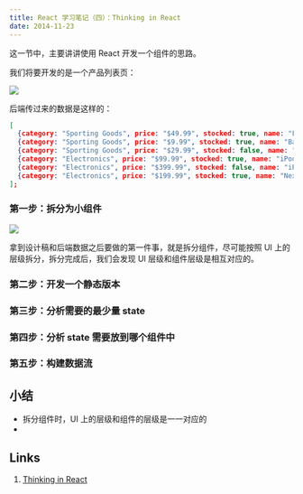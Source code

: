 ```yaml
---
title: React 学习笔记（四）：Thinking in React
date: 2014-11-23
---
```


这一节中，主要讲讲使用 React 开发一个组件的思路。

我们将要开发的是一个产品列表页：

![](/img/learning-react-4-thinking-in-react-mock.png)

后端传过来的数据是这样的：

```json
[
  {category: "Sporting Goods", price: "$49.99", stocked: true, name: "Football"},
  {category: "Sporting Goods", price: "$9.99", stocked: true, name: "Baseball"},
  {category: "Sporting Goods", price: "$29.99", stocked: false, name: "Basketball"},
  {category: "Electronics", price: "$99.99", stocked: true, name: "iPod Touch"},
  {category: "Electronics", price: "$399.99", stocked: false, name: "iPhone 5"},
  {category: "Electronics", price: "$199.99", stocked: true, name: "Nexus 7"}
];
```

### 第一步：拆分为小组件

![](/img/learning-react-4-thinking-in-react-components.png)

拿到设计稿和后端数据之后要做的第一件事，就是拆分组件，尽可能按照 UI 上的层级拆分，拆分完成后，我们会发现 UI 层级和组件层级是相互对应的。

### 第二步：开发一个静态版本



### 第三步：分析需要的最少量 state

### 第四步：分析 state 需要放到哪个组件中

### 第五步：构建数据流

小结
---

- 拆分组件时，UI 上的层级和组件的层级是一一对应的
- 

Links
---

1. [Thinking in React]

[Thinking in React]: http://facebook.github.io/react/docs/thinking-in-react.html